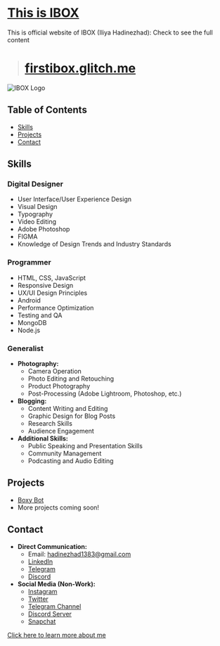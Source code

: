 # [This is IBOX](https://firstibox.glitch.me/)

This is official website of IBOX (Iliya Hadinezhad):
Check to see the full content 
> # [firstibox.glitch.me](https://firstibox.glitch.me/)
![IBOX Logo](https://cdn.glitch.global/8352fc0e-bebe-4680-ae0b-269da8b54259/005d8d9f-8659-4e4e-9665-6e5694843d4f.image.png?v=1700248322154)

## Table of Contents

- [Skills](#skills)
- [Projects](#projects)
- [Contact](#contact)

## Skills

### Digital Designer

- User Interface/User Experience Design
- Visual Design
- Typography
- Video Editing
- Adobe Photoshop
- FIGMA
- Knowledge of Design Trends and Industry Standards

### Programmer

- HTML, CSS, JavaScript
- Responsive Design
- UX/UI Design Principles
- Android
- Performance Optimization
- Testing and QA
- MongoDB
- Node.js

### Generalist

- **Photography:**
  - Camera Operation
  - Photo Editing and Retouching
  - Product Photography
  - Post-Processing (Adobe Lightroom, Photoshop, etc.)
- **Blogging:**
  - Content Writing and Editing
  - Graphic Design for Blog Posts
  - Research Skills
  - Audience Engagement
- **Additional Skills:**
  - Public Speaking and Presentation Skills
  - Community Management
  - Podcasting and Audio Editing

## Projects

- [Boxy Bot](https://boxy.boxypanel.repl.co/)
- More projects coming soon!

## Contact

- **Direct Communication:**
  - Email: [hadinezhad1383@gmail.com](mailto:hadinezhad1383@gmail.com)
  - [LinkedIn](https://www.linkedin.com/in/iliyahadinezhad/)
  - [Telegram](https://t.me/IBOX_s)
  - [Discord](https://discord.com/users/655082737220452352)
- **Social Media (Non-Work):**
  - [Instagram](https://instagram.com/firstibox)
  - [Twitter](https://x.com/FirstIBOX)
  - [Telegram Channel](https://t.me/FirstIBOX)
  - [Discord Server](https://discord.gg/alshain-748914550082109541)
  - [Snapchat](https://www.snapchat.com/add/thisisibox)

[Click here to learn more about me](#)
